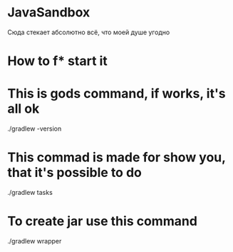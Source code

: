 # JavaSandbox
Сюда стекает абсолютно всё, что моей душе угодно

# How to f* start it

# This is gods command, if works, it's all ok
./gradlew -version  

# This commad is made for show you, that it's possible to do 
./gradlew tasks

# To create jar use this command 
./gradlew wrapper
